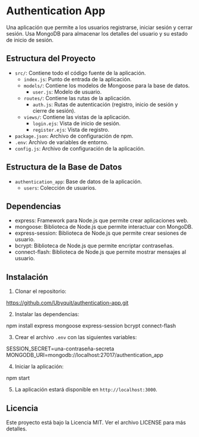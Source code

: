 # Authentication App

Una aplicación que permite a los usuarios registrarse, iniciar sesión y cerrar sesión. Usa MongoDB para almacenar los detalles del usuario y su estado de inicio de sesión.

## Estructura del Proyecto

- `src/`: Contiene todo el código fuente de la aplicación.
  - `index.js`: Punto de entrada de la aplicación.
  - `models/`: Contiene los modelos de Mongoose para la base de datos.
    - `user.js`: Modelo de usuario.
  - `routes/`: Contiene las rutas de la aplicación.
    - `auth.js`: Rutas de autenticación (registro, inicio de sesión y cierre de sesión).
  - `views/`: Contiene las vistas de la aplicación.
    - `login.ejs`: Vista de inicio de sesión.
    - `register.ejs`: Vista de registro.
- `package.json`: Archivo de configuración de npm.
- `.env`: Archivo de variables de entorno.
- `config.js`: Archivo de configuración de la aplicación.

## Estructura de la Base de Datos

- `authentication_app`: Base de datos de la aplicación.
  - `users`: Colección de usuarios.

## Dependencias

- express: Framework para Node.js que permite crear aplicaciones web.
- mongoose: Biblioteca de Node.js que permite interactuar con MongoDB.
- express-session: Biblioteca de Node.js que permite crear sesiones de usuario.
- bcrypt: Biblioteca de Node.js que permite encriptar contraseñas.
- connect-flash: Biblioteca de Node.js que permite mostrar mensajes al usuario.

## Instalación

1. Clonar el repositorio:

https://github.com/Ubyquit/authentication-app.git


2. Instalar las dependencias:

npm install express mongoose express-session bcrypt connect-flash


3. Crear el archivo `.env` con las siguientes variables:

SESSION_SECRET=una-contraseña-secreta
MONGODB_URI=mongodb://localhost:27017/authentication_app


4. Iniciar la aplicación:

npm start


5. La aplicación estará disponible en `http://localhost:3000`.

## Licencia

Este proyecto está bajo la Licencia MIT. Ver el archivo LICENSE para más detalles.


